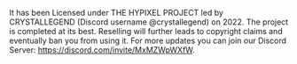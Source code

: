 It has been Licensed under THE HYPIXEL PROJECT led by CRYSTALLEGEND (Discord username @crystallegend) on 2022. The project is completed at its best. Reselling will further leads to copyright claims and eventually ban you from using it.
For more updates you can join our Discord Server: https://discord.com/invite/MxMZWpWXfW.
